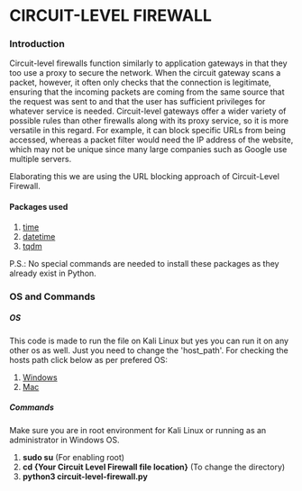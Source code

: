 # CIRCUIT-LEVEL FIREWALL
### Introduction
Circuit-level firewalls function similarly to application gateways in that they too use a proxy to secure the network. When the circuit gateway scans a packet, however, it often only checks that the connection is legitimate, ensuring that the incoming packets are coming from the same source that the request was sent to and that the user has sufficient privileges for whatever service is needed.
Circuit-level gateways offer a wider variety of possible rules than other firewalls along with its proxy service, so it is more versatile in this regard. For example, it can block specific URLs from being accessed, whereas a packet filter would need the IP address of the website, which may not be unique since many large companies such as Google use multiple servers.

Elaborating this we are using the URL blocking approach of Circuit-Level Firewall.

#### Packages used
1. [time](https://docs.python.org/3/library/time.html)
2. [datetime](https://docs.python.org/3/library/datetime.html)
3. [tqdm](https://pypi.org/project/tqdm/)

P.S.: No special commands are needed to install these packages as they already exist in Python.

### OS and Commands
##### OS
This code is made to run the file on Kali Linux but yes you can run it on any other os as well. Just you need to change the 'host_path'.
For checking the hosts path click below as per prefered OS: 
1. [Windows](https://us.battle.net/support/en/article/31364)
2. [Mac](https://www.nexcess.net/help/how-to-find-the-hosts-file-on-my-mac/#:~:text=Hosts%20File%20Location%20on%20Macs&text=The%20Hosts%20file%20on%20a,the%20%2Fetc%2Fhosts%20folder.)

##### Commands
Make sure you are in root environment for Kali Linux or running as an administrator in Windows OS.
1. **sudo su** (For enabling root)
2. **cd {Your Circuit Level Firewall file location}** (To change the directory)
3. **python3 circuit-level-firewall.py**
